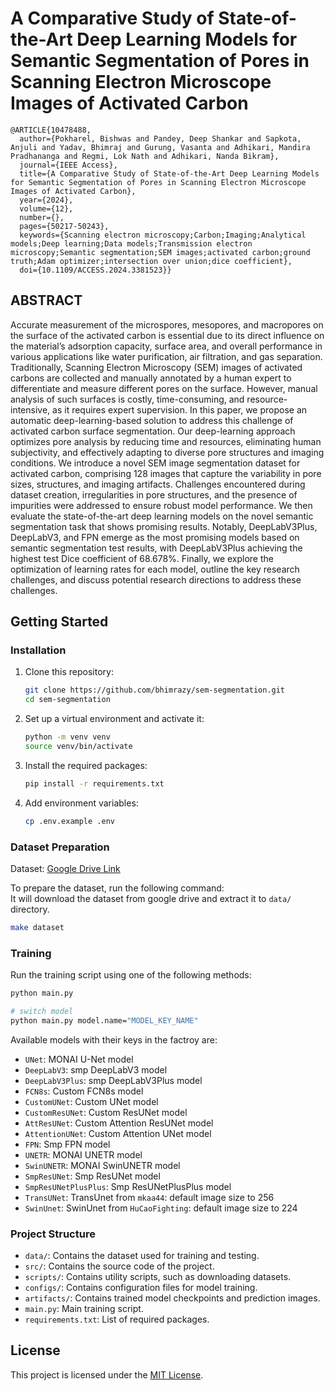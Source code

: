 # A Comparative Study of State-of-the-Art Deep Learning Models for Semantic Segmentation of Pores in Scanning Electron Microscope Images of Activated Carbon
```
@ARTICLE{10478488,
  author={Pokharel, Bishwas and Pandey, Deep Shankar and Sapkota, Anjuli and Yadav, Bhimraj and Gurung, Vasanta and Adhikari, Mandira Pradhananga and Regmi, Lok Nath and Adhikari, Nanda Bikram},
  journal={IEEE Access}, 
  title={A Comparative Study of State-of-the-Art Deep Learning Models for Semantic Segmentation of Pores in Scanning Electron Microscope Images of Activated Carbon}, 
  year={2024},
  volume={12},
  number={},
  pages={50217-50243},
  keywords={Scanning electron microscopy;Carbon;Imaging;Analytical models;Deep learning;Data models;Transmission electron microscopy;Semantic segmentation;SEM images;activated carbon;ground truth;Adam optimizer;intersection over union;dice coefficient},
  doi={10.1109/ACCESS.2024.3381523}}

```


## ABSTRACT

Accurate measurement of the microspores, mesopores, and macropores on the surface of the activated carbon is essential due to its direct influence on the material’s adsorption capacity, surface area, and overall performance in various applications like water purification, air filtration, and gas separation. Traditionally, Scanning Electron Microscopy (SEM) images of activated carbons are collected and manually annotated by a human expert to differentiate and measure different pores on the surface. However, manual analysis of such surfaces is costly, time-consuming, and resource-intensive, as it requires expert supervision. In this paper, we propose an automatic deep-learning-based solution to address this challenge of activated carbon surface segmentation. Our deep-learning approach optimizes pore analysis by reducing time and resources, eliminating human subjectivity, and effectively adapting to diverse pore structures and imaging conditions. We introduce a novel SEM image segmentation dataset for activated carbon, comprising 128 images that capture the variability in pore sizes, structures, and imaging artifacts. Challenges encountered during dataset creation, irregularities in pore structures, and the presence of impurities were addressed to ensure robust model performance. We then evaluate the state-of-the-art deep learning models on the novel semantic segmentation task that shows promising results. Notably, DeepLabV3Plus, DeepLabV3, and FPN emerge as the most promising models based on semantic segmentation test results, with DeepLabV3Plus achieving the highest test Dice coefficient of 68.678%. Finally, we explore the optimization of learning rates for each model, outline the key research challenges, and discuss potential research directions to address these challenges.

## Getting Started

### Installation

1. Clone this repository:

   ```bash
   git clone https://github.com/bhimrazy/sem-segmentation.git
   cd sem-segmentation
   ```

2. Set up a virtual environment and activate it:

   ```bash
   python -m venv venv
   source venv/bin/activate
   ```

3. Install the required packages:

   ```bash
   pip install -r requirements.txt
   ```

4. Add environment variables:

   ```bash
   cp .env.example .env
   ```

### Dataset Preparation
Dataset: [Google Drive Link](https://drive.google.com/file/d/1arcACo6jnXPurgLeVfFkm-jsyvkHhhZK) 

To prepare the dataset, run the following command:\
It will download the dataset from google drive and extract it to `data/` directory.

```bash
make dataset
```

### Training

Run the training script using one of the following methods:

```bash
python main.py

# switch model
python main.py model.name="MODEL_KEY_NAME"
```

Available models with their keys in the factroy are:

- `UNet`: MONAI U-Net model
- `DeepLabV3`: smp DeepLabV3 model
- `DeepLabV3Plus`: smp DeepLabV3Plus model
- `FCN8s`: Custom FCN8s model
- `CustomUNet`: Custom UNet model
- `CustomResUNet`: Custom ResUNet model
- `AttResUNet`: Custom Attention ResUNet model
- `AttentionUNet`: Custom Attention UNet model
- `FPN`: Smp FPN model
- `UNETR`: MONAI UNETR model
- `SwinUNETR`: MONAI SwinUNETR model
- `SmpResUNet`: Smp ResUNet model
- `SmpResUNetPlusPlus`: Smp ResUNetPlusPlus model
- `TransUNet`: TransUnet from `mkaa44`: default image size to 256
- `SwinUnet`: SwinUnet from `HuCaoFighting`: default image size to 224

### Project Structure

- `data/`: Contains the dataset used for training and testing.
- `src/`: Contains the source code of the project.
- `scripts/`: Contains utility scripts, such as downloading datasets.
- `configs/`: Contains configuration files for model training.
- `artifacts/`: Contains trained model checkpoints and prediction images.
- `main.py`: Main training script.
- `requirements.txt`: List of required packages.

## License

This project is licensed under the [MIT License](LICENSE).
